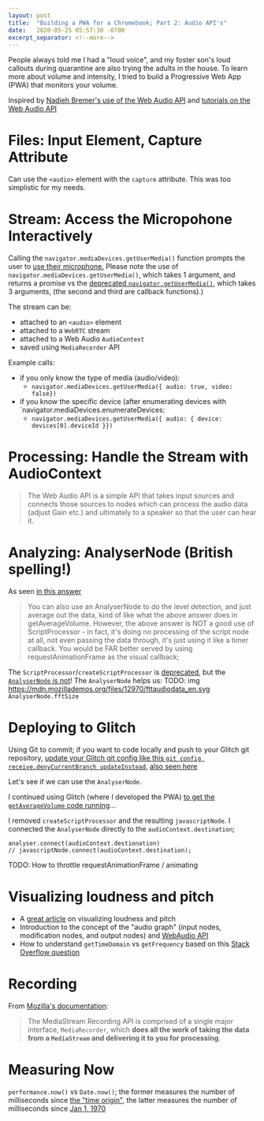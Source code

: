 ```yaml
---
layout: post
title:  "Building a PWA for a Chromebook; Part 2: Audio API's"
date:   2020-05-25 05:57:30 -0700
excerpt_separator: <!--more-->
---
```

People always told me I had a "loud voice", and my foster son's loud callouts during quarantine are also trying the adults in the house. To learn more about volume and intensity, I tried to build a Progressive Web App (PWA) that monitors your volume. 
<!--more-->  
Inspired by [Nadieh Bremer's use of the Web Audio API](https://twitter.com/NadiehBremer/status/1264215390076403718) and [tutorials on the Web Audio API](https://developers.google.com/web/fundamentals/media/recording-audio)

# Files: Input Element, Capture Attribute
Can use the `<audio>` element with the  `capture` attribute. This was too simplistic for my needs.

# Stream: Access the Micropohone Interactively
Calling the `navigator.mediaDevices.getUserMedia()` function prompts the user to [use their microphone.](https://developers.google.com/web/fundamentals/media/recording-audio)
Please note the use of `navigator.mediaDevices.getUserMedia()`, which takes 1 argument, and returns a promise vs the [deprecated  `navigator.getUserMedia()`](https://developer.mozilla.org/en-US/docs/Web/API/Navigator/getUserMedia), which takes 3 arguments, (the second and third are callback functions).)

The stream can be:
 - attached to an `<audio>` element
 - attached to a `WebRTC` stream
 - attached to a Web Audio `AudioContext`
 - saved using `MediaRecorder` API

Example calls:
 - if you only know the type of media (audio/video):
   - `navigator.mediaDevices.getUserMedia({ audio: true, video: false})`
 - if you know the specific device (after enumerating devices with `navigator.mediaDevices.enumerateDevices:
   - `navigator.mediaDevices.getUserMedia({ audio: { device: devices[0].deviceId }})`

# Processing: Handle the Stream with AudioContext 

 > The Web Audio API is a simple API that takes input sources and connects those sources to nodes which can process the audio data (adjust Gain etc.) and ultimately to a speaker so that the user can hear it.

# Analyzing: AnalyserNode (British spelling!)
As seen [in this answer](https://stackoverflow.com/questions/21247571/how-to-get-microphone-input-volume-value-with-web-audio-api)
 > You can also use an AnalyserNode to do the level detection, and just average out the data, kind of like what the above answer does in getAverageVolume. However, the above answer is NOT a good use of ScriptProcessor - in fact, it's doing no processing of the script node at all, not even passing the data through, it's just using it like a timer callback. You would be FAR better served by using requestAnimationFrame as the visual callback;

The `ScriptProcessor`/`createScriptProcessor` is [deprecated](https://developer.mozilla.org/en-US/docs/Web/API/BaseAudioContext/createScriptProcessor),  but the [`AnalyserNode` is not](https://developer.mozilla.org/en-US/docs/Web/API/AnalyserNode)! 
The `AnalyserNode` helps us:
TODO: img https://mdn.mozillademos.org/files/12970/fttaudiodata_en.svg
`AnalyserNode.fftSize`

# Deploying to Glitch
Using Git to commit; if you want to code locally and push to your Glitch git repository, [update your Glitch git config like this `git config receive.denyCurrentBranch updateInstead`](https://stackoverflow.com/questions/804545/what-is-this-git-warning-message-when-pushing-changes-to-a-remote-repository/28262104#comment110536444_28262104), [also seen here](https://support.glitch.com/t/possible-to-code-locally-and-push-to-glitch-with-git/2704/9?u=theredpea)

Let's see if we can use the `AnalyserNode`.
 
I continued using Glitch (where I developed the PWA) [to get  the `getAverageVolume` code running](https://glitch.com/edit/#!/citrine-pewter-anteater)...


I removed `createScriptProcessor` and the resulting `javascriptNode`. I connected the `AnalyserNode` directly to the `audioContext.destination`; 
```
analyser.connect(audioContext.destionation)
// javascriptNode.connect(audioContext.destination);
```

TODO: How to throttle requestAnimationFrame / animating

# Visualizing loudness and pitch
 - A [great article](https://link.springer.com/article/10.3758/s13423-015-0934-0) on visualizing loudness and pitch
 - Introduction to the concept of the "audio graph" (input nodes, modification nodes, and output nodes) and [WebAudio API](https://developer.mozilla.org/en-US/docs/Web/API/Web_Audio_API/Using_Web_Audio_API)
 - How to understand `getTimeDomain` vs `getFrequency` based on this [Stack Overflow question](https://stackoverflow.com/a/63461964/1175496)


 # Recording
 From [Mozilla's documentation](https://developer.mozilla.org/en-US/docs/Web/API/MediaStream_Recording_API):
  > The MediaStream Recording API is comprised of a single major interface, `MediaRecorder`, which **does all the work of taking the data from a `MediaStream` and delivering it to you for processing**. 

# Measuring Now
`performance.now()` vs `Date.now()`; the former measures the number of milliseconds since [the "time origin"](https://developer.mozilla.org/en-US/docs/Web/API/DOMHighResTimeStamp#The_time_origin), the latter measures the number of milliseconds since [Jan 1, 1970](https://developer.mozilla.org/en-US/docs/Web/JavaScript/Reference/Global_Objects/Date/now)

<!-- 
https://stackoverflow.com/a/19772220/1175496 
https://stackoverflow.com/questions/15871942/how-do-browsers-pause-change-javascript-when-tab-or-window-is-not-active
https://stackoverflow.com/q/15871942/1175496
https://stackoverflow.com/questions/15871942/how-do-browsers-pause-change-javascript-when-tab-or-window-is-not-active#comment79562085_16033979
https://stackoverflow.com/questions/4288253/html5-canvas-100-width-height-of-viewport#comment10499300_4288338
-->
